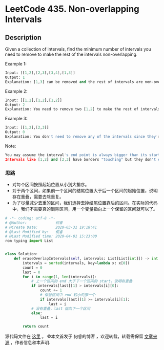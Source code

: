 # LeetCode 435. Non-overlapping Intervals

## Description

Given a collection of intervals, find the minimum number of intervals you need to remove to make the rest of the intervals non-overlapping.

Example 1:

```py
Input: [[1,2],[2,3],[3,4],[1,3]]
Output: 1
Explanation: [1,3] can be removed and the rest of intervals are non-overlapping.
```
Example 2:

```py
Input: [[1,2],[1,2],[1,2]]
Output: 2
Explanation: You need to remove two [1,2] to make the rest of intervals non-overlapping.
```
Example 3:

```py
Input: [[1,2],[2,3]]
Output: 0
Explanation: You don't need to remove any of the intervals since they're already non-overlapping.
```
Note:

```py
You may assume the interval's end point is always bigger than its start point.
Intervals like [1,2] and [2,3] have borders "touching" but they don't overlap each other.
```

### 思路

* 对每个区间按照起始位置从小到大排序。
* 对于两个区间，如果前一个区间的结尾位置大于后一个区间的起始位置，说明存在重叠，需要去除重复。
* 为了尽量减少去重的区间，我们选择去掉结尾位置靠后的区间。在实际的代码中，我们不需要真的删除区间，用一个变量指向上一个保留的区间就可以了。

```py
# -*- coding: utf-8 -*-
# @Author:             何睿
# @Create Date:        2020-03-31 19:18:41
# @Last Modified by:   何睿
# @Last Modified time: 2020-04-01 15:23:00
rom typing import List


class Solution:
    def eraseOverlapIntervals(self, intervals: List[List[int]]) -> int:
        intervals = sorted(intervals, key=lambda x: x[0])
        count = 0
        last = 0
        for i in range(1, len(intervals)):
            # 上一个区间的 end 大于下一个区间的 start，说明有重叠
            if intervals[last][1] > intervals[i][0]:
                count += 1
                # 保留区间中 end 较小的那一个
                if intervals[last][1] >= intervals[i][1]:
                    last = i
            # 没有重叠，last 指向下一个区间
            else:
                last = i

        return count
```
源代码文件在 [这里](https://github.com/ruicore/Algorithm/blob/master/LeetCode/2020-03-31-435-Non-overlapping-Intervals.py) 。
©本文首发于 何睿的博客 ，欢迎转载，转载需保留 [文章来源](https://ruicore.cn/leetcode-435-non-overlapping-intervals/) ，作者信息和本声明.
